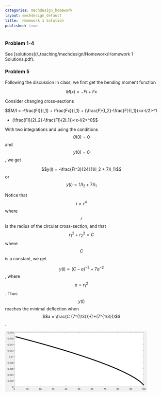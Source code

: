 ```yaml
---
categories: mechdesign_homework
layout: mechdesign_default
title:  Homework 1 Solution
published: true
---
```

<style TYPE="text/css">
code.has-jax {font: inherit; font-size: 100%; background: inherit; border: inherit;}
</style>
<script type="text/x-mathjax-config">
MathJax.Hub.Config({
    tex2jax: {
        inlineMath: [['$','$'], ['\\(','\\)']],
        skipTags: ['script', 'noscript', 'style', 'textarea', 'pre'] // removed 'code' entry
    }
});
MathJax.Hub.Queue(function() {
    var all = MathJax.Hub.getAllJax(), i;
    for(i = 0; i < all.length; i += 1) {
        all[i].SourceElement().parentNode.className += ' has-jax';
    }
});
</script>
<script type="text/javascript" async
  src="https://cdnjs.cloudflare.com/ajax/libs/mathjax/2.7.1/MathJax.js?config=TeX-AMS-MML_HTMLorMML">
</script>

### Problem 1-4

See [solutions](/_teaching/mechdesign/Homework/Homework 1 Solutions.pdf).

### Problem 5

Following the discussion in class, we first get the bending moment function

$$M(x) = -Fl+Fx$$

Consider changing cross-sections

$$M/I = -\frac{Fl}{I_1} + \frac{Fx}{I_1} + (\frac{F}{I_2}-\frac{F}{I_1})<x-l/2>^1 
+ (\frac{Fl}{2I_2}-\frac{Fl}{2I_1})<x-l/2>^0$$

With two integrations and using the conditions $$\theta(0) = 0$$ and $$y(0)=0$$, we get

$$y(l) = -\frac{Fl^3}{24}(1/I_2 + 7/I_1)$$ or $$y(l) \propto 1/I_2 + 7/I_1 $$

Notice that $$I \propto r^4 $$ where $$r$$ is the radius of the circular cross-section, and that
$$r_1^2 + r_2^2 = C$$ where $$C$$ is a constant, we get

$$y(l) \propto (C-a)^{-2} + 7a^{-2}$$, where $$a = r_1^2$$. Thus $$y(l)$$ reaches the minimal deflection when
$$a = \frac{C (7^{1/3})}{1+(7^{1/3})}$$.

<img src="/_images/mechdesign/hw1sln1.png" alt="Drawing" style="height: 200px;"/> 






        





